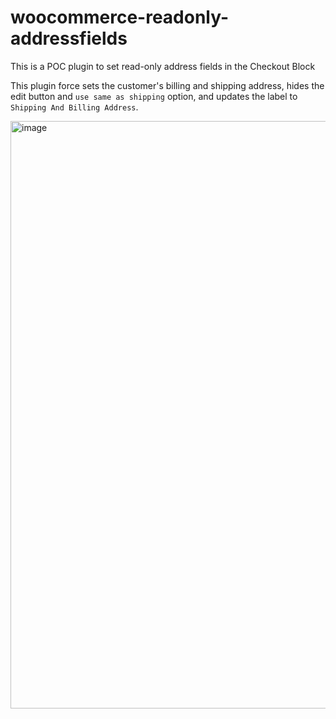 # woocommerce-readonly-addressfields
This is a POC plugin to set read-only address fields in the Checkout Block

This plugin force sets the customer's billing and shipping address, hides the edit button and `use same as shipping` option, and updates the label to `Shipping And Billing Address`.

<img width="940" alt="image" src="https://github.com/tarunvijwani/woocommerce-readonly-addressfields/assets/11503784/10c79bd1-28e9-4369-93b7-00bcd87ac158">

